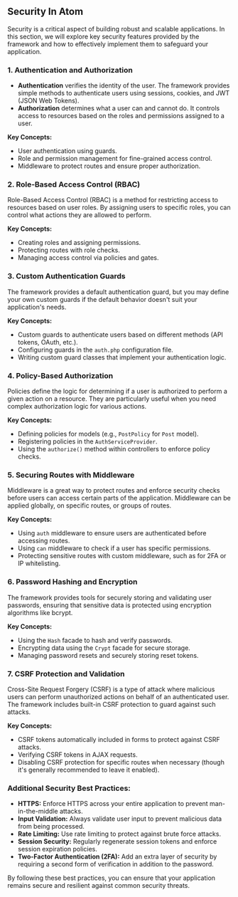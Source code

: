 ## Security In Atom

Security is a critical aspect of building robust and scalable applications. In this section, we will explore key security features provided by the framework and how to effectively implement them to safeguard your application.

### 1. **Authentication and Authorization**
   - **Authentication** verifies the identity of the user. The framework provides simple methods to authenticate users using sessions, cookies, and JWT (JSON Web Tokens).
   - **Authorization** determines what a user can and cannot do. It controls access to resources based on the roles and permissions assigned to a user.

   **Key Concepts:**
   - User authentication using guards.
   - Role and permission management for fine-grained access control.
   - Middleware to protect routes and ensure proper authorization.

### 2. **Role-Based Access Control (RBAC)**
   Role-Based Access Control (RBAC) is a method for restricting access to resources based on user roles. By assigning users to specific roles, you can control what actions they are allowed to perform.

   **Key Concepts:**
   - Creating roles and assigning permissions.
   - Protecting routes with role checks.
   - Managing access control via policies and gates.

### 3. **Custom Authentication Guards**
   The framework provides a default authentication guard, but you may define your own custom guards if the default behavior doesn't suit your application's needs.

   **Key Concepts:**
   - Custom guards to authenticate users based on different methods (API tokens, OAuth, etc.).
   - Configuring guards in the `auth.php` configuration file.
   - Writing custom guard classes that implement your authentication logic.

### 4. **Policy-Based Authorization**
   Policies define the logic for determining if a user is authorized to perform a given action on a resource. They are particularly useful when you need complex authorization logic for various actions.

   **Key Concepts:**
   - Defining policies for models (e.g., `PostPolicy` for `Post` model).
   - Registering policies in the `AuthServiceProvider`.
   - Using the `authorize()` method within controllers to enforce policy checks.

### 5. **Securing Routes with Middleware**
   Middleware is a great way to protect routes and enforce security checks before users can access certain parts of the application. Middleware can be applied globally, on specific routes, or groups of routes.

   **Key Concepts:**
   - Using `auth` middleware to ensure users are authenticated before accessing routes.
   - Using `can` middleware to check if a user has specific permissions.
   - Protecting sensitive routes with custom middleware, such as for 2FA or IP whitelisting.

### 6. **Password Hashing and Encryption**
   The framework provides tools for securely storing and validating user passwords, ensuring that sensitive data is protected using encryption algorithms like bcrypt.

   **Key Concepts:**
   - Using the `Hash` facade to hash and verify passwords.
   - Encrypting data using the `Crypt` facade for secure storage.
   - Managing password resets and securely storing reset tokens.

### 7. **CSRF Protection and Validation**
   Cross-Site Request Forgery (CSRF) is a type of attack where malicious users can perform unauthorized actions on behalf of an authenticated user. The framework includes built-in CSRF protection to guard against such attacks.

   **Key Concepts:**
   - CSRF tokens automatically included in forms to protect against CSRF attacks.
   - Verifying CSRF tokens in AJAX requests.
   - Disabling CSRF protection for specific routes when necessary (though it's generally recommended to leave it enabled).

### Additional Security Best Practices:
   - **HTTPS:** Enforce HTTPS across your entire application to prevent man-in-the-middle attacks.
   - **Input Validation:** Always validate user input to prevent malicious data from being processed.
   - **Rate Limiting:** Use rate limiting to protect against brute force attacks.
   - **Session Security:** Regularly regenerate session tokens and enforce session expiration policies.
   - **Two-Factor Authentication (2FA):** Add an extra layer of security by requiring a second form of verification in addition to the password.

By following these best practices, you can ensure that your application remains secure and resilient against common security threats.